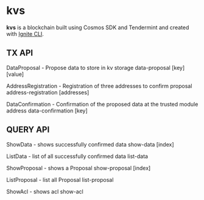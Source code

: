 # kvs
**kvs** is a blockchain built using Cosmos SDK and Tendermint and created with [Ignite CLI](https://ignite.com/cli).

## TX API 

DataProposal - Propose data to store in kv storage
    data-proposal [key] [value]

AddressRegistration - Registration of three addresses to confirm proposal
    address-registration [addresses]

DataConfirmation - Confirmation of the proposed data at the trusted module address
    data-confirmation [key]


## QUERY API 

ShowData - shows successfully confirmed data
    show-data [index]

ListData - list of all successfully confirmed data
    list-data

ShowProposal - shows a Proposal
    show-proposal [index]

ListProposal - list all Proposal
    list-proposal

ShowAcl - shows acl
    show-acl
